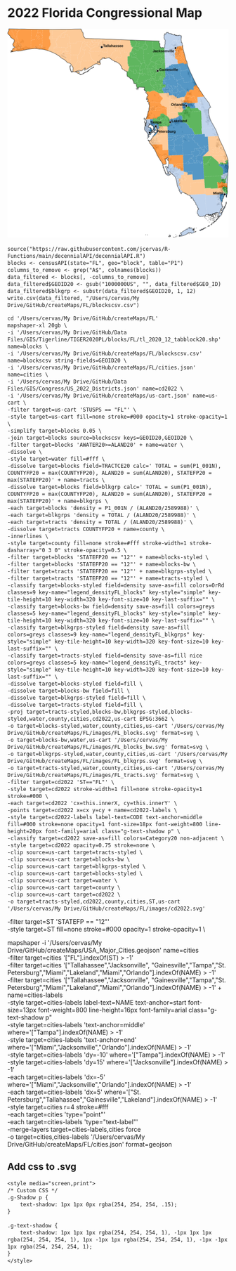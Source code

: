 
# 2022 Florida Congressional Map
![](images/cd2022.svg)


```{r}
source("https://raw.githubusercontent.com/jcervas/R-Functions/main/decennialAPI/decennialAPI.R")
blocks <- censusAPI(state="FL", geo="block", table="P1")
columns_to_remove <- grep("A$", colnames(blocks))
data_filtered <- blocks[, -columns_to_remove]
data_filtered$GEOID20 <- gsub("1000000US", "", data_filtered$GEO_ID)
data_filtered$blkgrp <- substr(data_filtered$GEOID20, 1, 12)
write.csv(data_filtered, "/Users/cervas/My Drive/GitHub/createMaps/FL/blockscsv.csv")
```



```
cd '/Users/cervas/My Drive/GitHub/createMaps/FL'
mapshaper-xl 20gb \
-i '/Users/cervas/My Drive/GitHub/Data Files/GIS/Tigerline/TIGER2020PL/blocks/FL/tl_2020_12_tabblock20.shp' name=blocks \
-i '/Users/cervas/My Drive/GitHub/createMaps/FL/blockscsv.csv' name=blockscsv string-fields=GEOID20 \
-i '/Users/cervas/My Drive/GitHub/createMaps/FL/cities.json' name=cities \
-i '/Users/cervas/My Drive/GitHub/Data Files/GIS/Congress/US_2022_Districts.json' name=cd2022 \
-i '/Users/cervas/My Drive/GitHub/createMaps/us-cart.json' name=us-cart \
-filter target=us-cart 'STUSPS == "FL"' \
-style target=us-cart fill=none stroke=#000 opacity=1 stroke-opacity=1 \
-simplify target=blocks 0.05 \
-join target=blocks source=blockscsv keys=GEOID20,GEOID20 \
-filter target=blocks 'AWATER20>=ALAND20' + name=water \
-dissolve \
-style target=water fill=#fff \
-dissolve target=blocks field=TRACTCE20 calc=' TOTAL = sum(P1_001N), COUNTYFP20 = max(COUNTYFP20), ALAND20 = sum(ALAND20), STATEFP20 = max(STATEFP20)' + name=tracts \
-dissolve target=blocks field=blkgrp calc=' TOTAL = sum(P1_001N), COUNTYFP20 = max(COUNTYFP20), ALAND20 = sum(ALAND20), STATEFP20 = max(STATEFP20)' + name=blkgrps \
-each target=blocks 'density = P1_001N / (ALAND20/2589988)' \
-each target=blkgrps 'density = TOTAL / (ALAND20/2589988)' \
-each target=tracts 'density = TOTAL / (ALAND20/2589988)' \
-dissolve target=tracts COUNTYFP20 + name=county \
-innerlines \
-style target=county fill=none stroke=#fff stroke-width=1 stroke-dasharray="0 3 0" stroke-opacity=0.5 \
-filter target=blocks 'STATEFP20 == "12"' + name=blocks-styled \
-filter target=blocks 'STATEFP20 == "12"' + name=blocks-bw \
-filter target=tracts 'STATEFP20 == "12"' + name=blkgrps-styled \
-filter target=tracts 'STATEFP20 == "12"' + name=tracts-styled \
-classify target=blocks-styled field=density save-as=fill colors=OrRd classes=9 key-name="legend_densityFL_blocks" key-style="simple" key-tile-height=10 key-width=320 key-font-size=10 key-last-suffix="" \
-classify target=blocks-bw field=density save-as=fill colors=greys classes=5 key-name="legend_densityFL_blocks" key-style="simple" key-tile-height=10 key-width=320 key-font-size=10 key-last-suffix="" \
-classify target=blkgrps-styled field=density save-as=fill colors=greys classes=9 key-name="legend_densityFL_blkgrps" key-style="simple" key-tile-height=10 key-width=320 key-font-size=10 key-last-suffix="" \
-classify target=tracts-styled field=density save-as=fill nice colors=greys classes=5 key-name="legend_densityFL_tracts" key-style="simple" key-tile-height=10 key-width=320 key-font-size=10 key-last-suffix="" \
-dissolve target=blocks-styled field=fill \
-dissolve target=blocks-bw field=fill \
-dissolve target=blkgrps-styled field=fill \
-dissolve target=tracts-styled field=fill \
-proj target=tracts-styled,blocks-bw,blkgrps-styled,blocks-styled,water,county,cities,cd2022,us-cart EPSG:3662 \
-o target=blocks-styled,water,county,cities,us-cart '/Users/cervas/My Drive/GitHub/createMaps/FL/images/FL_blocks.svg' format=svg \
-o target=blocks-bw,water,us-cart '/Users/cervas/My Drive/GitHub/createMaps/FL/images/FL_blocks_bw.svg' format=svg \
-o target=blkgrps-styled,water,county,cities,us-cart '/Users/cervas/My Drive/GitHub/createMaps/FL/images/FL_blkgrps.svg' format=svg \
-o target=tracts-styled,water,county,cities,us-cart '/Users/cervas/My Drive/GitHub/createMaps/FL/images/FL_tracts.svg' format=svg \
-filter target=cd2022 'ST=="FL"' \
-style target=cd2022 stroke-width=1 fill=none stroke-opacity=1 stroke=#000 \
-each target=cd2022 'cx=this.innerX, cy=this.innerY' \
-points target=cd2022 x=cx y=cy + name=cd2022-labels \
-style target=cd2022-labels label-text=CODE text-anchor=middle fill=#000 stroke=none opacity=1 font-size=18px font-weight=800 line-height=20px font-family=arial class="g-text-shadow p" \
-classify target=cd2022 save-as=fill colors=Category20 non-adjacent \
-style target=cd2022 opacity=0.75 stroke=none \
-clip source=us-cart target=tracts-styled \
-clip source=us-cart target=blocks-bw \
-clip source=us-cart target=blkgrps-styled \
-clip source=us-cart target=blocks-styled \
-clip source=us-cart target=water \
-clip source=us-cart target=county \
-clip source=us-cart target=cd2022 \
-o target=tracts-styled,cd2022,county,cities,ST,us-cart '/Users/cervas/My Drive/GitHub/createMaps/FL/images/cd2022.svg'
```


-filter target=ST 'STATEFP == "12"' \
-style target=ST fill=none stroke=#000 opacity=1 stroke-opacity=1 \


mapshaper -i '/Users/cervas/My Drive/GitHub/createMaps/USA_Major_Cities.geojson' name=cities \
  -filter target=cities '["FL"].indexOf(ST) > -1' \
  -filter target=cities '["Tallahassee","Jacksonville", "Gainesville","Tampa","St. Petersburg","Miami","Lakeland","Miami","Orlando"].indexOf(NAME) > -1' \
  -filter target=cities '["Tallahassee","Jacksonville", "Gainesville","Tampa","St. Petersburg","Miami","Lakeland","Miami","Orlando"].indexOf(NAME) > -1' + name=cities-labels \
  -style target=cities-labels label-text=NAME text-anchor=start font-size=13px font-weight=800 line-height=16px font-family=arial class="g-text-shadow p" \
  -style target=cities-labels 'text-anchor=middle' where='["Tampa"].indexOf(NAME) > -1' \
  -style target=cities-labels 'text-anchor=end' where='["Miami","Jacksonville","Orlando"].indexOf(NAME) > -1' \
  -style target=cities-labels 'dy=-10' where='["Tampa"].indexOf(NAME) > -1' \
  -style target=cities-labels 'dy=15' where='["Jacksonville"].indexOf(NAME) > -1' \
  -each target=cities-labels 'dx=-5' where='["Miami","Jacksonville","Orlando"].indexOf(NAME) > -1' \
  -each target=cities-labels 'dx=5' where='["St. Petersburg","Tallahassee","Gainesville","Lakeland"].indexOf(NAME) > -1' \
  -style target=cities r=4 stroke=#fff \
  -each target=cities 'type="point"' \
  -each target=cities-labels 'type="text-label"' \
  -merge-layers target=cities-labels,cities force \
  -o target=cities,cities-labels '/Users/cervas/My Drive/GitHub/createMaps/FL/cities.json' format=geojson

## Add css to .svg
```{css}
<style media="screen,print">
/* Custom CSS */
.g-Shadow p {
    text-shadow: 1px 1px 0px rgba(254, 254, 254, .15);
}

.g-text-shadow {
    text-shadow: 1px 1px 1px rgba(254, 254, 254, 1), -1px 1px 1px rgba(254, 254, 254, 1), 1px -1px 1px rgba(254, 254, 254, 1), -1px -1px 1px rgba(254, 254, 254, 1);
}
</style>
```



